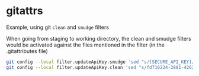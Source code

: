 # gitattrs

Example, using git `clean` and `smudge` filters

When going from staging to working directory, the clean and smudge filters would be activated against the files mentioned in the filter (in the .gitattributes file)


```bash
git config --local filter.updateApiKey.smudge 'sed "s/{SECURE_API_KEY}/fd716224-2881-4262-952f-7802a13ea50a'
git config --local filter.updateApiKey.clean 'sed "s/fd716224-2881-4262-952f-7802a13ea50a/{SECURE_API_KEY}'
```
